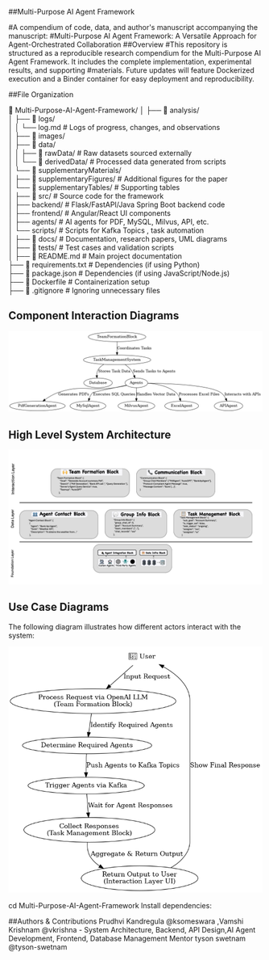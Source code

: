 ##Multi-Purpose AI Agent Framework


#A compendium of code, data, and author's manuscript accompanying the manuscript:
#Multi-Purpose AI Agent Framework: A Versatile Approach for Agent-Orchestrated Collaboration
##Overview
#This repository is structured as a reproducible research compendium for the Multi-Purpose AI Agent Framework. It includes the complete implementation, experimental results, and supporting #materials. Future updates will feature Dockerized execution and a Binder container for easy deployment and reproducibility.

##File Organization

📂 Multi-Purpose-AI-Agent-Framework/
│
├── 📁 analysis/  
│   ├── 📁 logs/  
│   │   └── log.md           # Logs of progress, changes, and observations  
│   ├── 📁 images/            
│   ├── 📁 data/  
│   │   ├── 📁 rawData/      # Raw datasets sourced externally  
│   │   └── 📁 derivedData/  # Processed data generated from scripts  
│   └── 📁 supplementaryMaterials/  
│       ├── 📁 supplementaryFigures/  # Additional figures for the paper  
│       └── 📁 supplementaryTables/   # Supporting tables  
│
├── 📁 src/                  # Source code for the framework  
│   ├── backend/             # Flask/FastAPI/Java Spring Boot backend code  
│   ├── frontend/            # Angular/React UI components  
│   ├── agents/              # AI agents for PDF, MySQL, Milvus, API, etc.  
│   └── scripts/             # Scripts for Kafka Topics , task automation  
│
├── 📁 docs/                 # Documentation, research papers, UML diagrams  
│
├── 📁 tests/                # Test cases and validation scripts  
│
├── 📄 README.md             # Main project documentation  
├── 📄 requirements.txt      # Dependencies (if using Python)  
├── 📄 package.json          # Dependencies (if using JavaScript/Node.js)  
├── 📄 Dockerfile            # Containerization setup  
├── 📄 .gitignore            # Ignoring unnecessary files  



## Component Interaction Diagrams
![Multi-Purpose AI Framework](./images/component_diagram.png)


## High Level System Architecture
![Multi-Purpose AI Framework](./images/system_architecture.png)


## Use Case Diagrams
The following diagram illustrates how different actors interact with the system:

![Use Case Diagram](./images/use_case_diagram.png)

cd Multi-Purpose-AI-Agent-Framework
Install dependencies:

##Authors & Contributions
Prudhvi Kandregula @ksomeswara ,Vamshi Krishnam @vkrishna - System Architecture, Backend, API Design,AI Agent Development, Frontend, Database Management
Mentor 
tyson swetnam @tyson-swetnam
